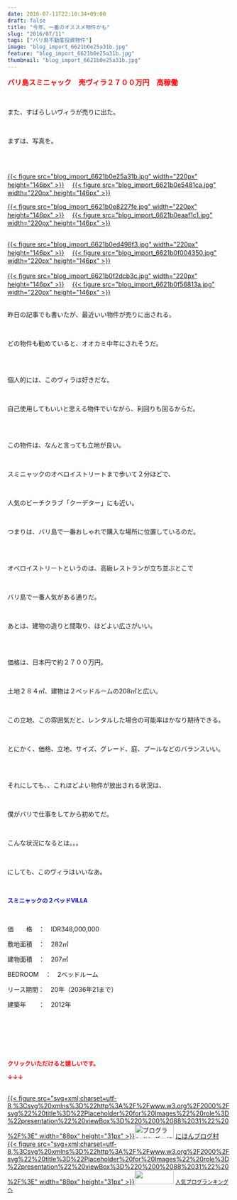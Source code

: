 ```yaml
---
date: 2016-07-11T22:10:34+09:00
draft: false
title: "今年、一番のオススメ物件かも"
slug: "2016/07/11"
tags: ["バリ島不動産投資物件"]
image: "blog_import_6621b0e25a31b.jpg"
feature: "blog_import_6621b0e25a31b.jpg"
thumbnail: "blog_import_6621b0e25a31b.jpg"
---
```

<p><font color="#ff0000" size="3"><strong>バリ島スミニャック　売ヴィラ２７００万円　高稼働</strong></font></p><br/><p>また、すばらしいヴィラが売りに出た。</p><br/><p>まずは、写真を。</p><br/><p><br/><a href="blog_import_6621b0e3cb51e.jpg">{{< figure src="blog_import_6621b0e25a31b.jpg" width="220px" height="146px" >}}</a> 　<a href="blog_import_6621b0e68e93f.jpg">{{< figure src="blog_import_6621b0e5481ca.jpg" width="220px" height="146px" >}}</a> <br/></p><p><a href="blog_import_6621b0e95ca7f.jpg">{{< figure src="blog_import_6621b0e8227fe.jpg" width="220px" height="146px" >}}</a> 　<a href="blog_import_6621b0ebf11cf.jpg">{{< figure src="blog_import_6621b0eaaf1c1.jpg" width="220px" height="146px" >}}</a> </p><p><br/><a href="blog_import_6621b0eeaca0f.jpg">{{< figure src="blog_import_6621b0ed498f3.jpg" width="220px" height="146px" >}}</a> 　<a href="blog_import_6621b0f135b26.jpg">{{< figure src="blog_import_6621b0f004350.jpg" width="220px" height="146px" >}}</a> <br/><br/><a href="blog_import_6621b0f427359.jpg">{{< figure src="blog_import_6621b0f2dcb3c.jpg" width="220px" height="146px" >}}</a> 　<a href="blog_import_6621b0f6ae1bd.jpg">{{< figure src="blog_import_6621b0f56813a.jpg" width="220px" height="146px" >}}</a> <br/><br/></p><p>昨日の記事でも書いたが、最近いい物件が売りに出される。</p><br/><p>どの物件も勧めていると、オオカミ中年にされそうだ。</p><br/><br/><p>個人的には、このヴィラは好きだな。</p><br/><p>自己使用してもいいと思える物件でいながら、利回りも回るからだ。</p><br/><br/><p>この物件は、なんと言っても立地が良い。</p><br/><p>スミニャックのオベロイストリートまで歩いて２分ほどで、</p><br/><p>人気のビーチクラブ「クーデター」にも近い。</p><br/><p>つまりは、バリ島で一番おしゃれで購入な場所に位置しているのだ。</p><br/><br/><p>オべロイストリートというのは、高級レストランが立ち並ぶとこで</p><br/><p>バリ島で一番人気がある通りだ。</p><br/><p>あとは、建物の造りと間取り、ほどよい広さがいい。</p><br/><p><br/>価格は、日本円で約２７００万円。</p><br/><p>土地２８４㎡、建物は２ベッドルームの208㎡と広い。</p><br/><p>この立地、この雰囲気だと、レンタルした場合の可能率はかなり期待できる。</p><br/><p>とにかく、価格、立地、サイズ、グレード、庭、プールなどのバランスいい。</p><br/><p><br/>それにしても、、これほどよい物件が放出される状況は、</p><br/><p>僕がバリで仕事をしてから初めてだ。</p><br/><p>こんな状況になるとは。。。</p><br/><p>にしても、このヴィラはいいなあ。</p><p><br/></p><p><font color="#0000ff" size="2"><strong>スミニャックの２ベッドVILLA</strong></font></p><br/><p>価　　格　：　IDR348,000,000<br/></p><p>敷地面積　：　282㎡<br/></p><p>建物面積　：　207㎡<br/></p><p>BEDROOM　：　2ベッドルーム<br/></p><p>リース期間：　20年（2036年21まで）<br/></p><p>建築年　　：　2012年</p><br/><br/><br/><br/><br/><p><font color="#ff0000" size="2"><strong>クリックいただけると嬉しいです。<br/></strong></font></p><p><font color="#ff0000" size="2"><strong>↓↓↓</strong></font></p><p><br/><a href="http://www.blogmura.com/ranking.html" target="_blank">{{< figure src="svg+xml;charset=utf-8,%3Csvg%20xmlns%3D%22http%3A%2F%2Fwww.w3.org%2F2000%2Fsvg%22%20title%3D%22Placeholder%20for%20Images%22%20role%3D%22presentation%22%20viewBox%3D%220%200%2088%2031%22%20%2F%3E" width="88px" height="31px" >}}<noscript><img border="0" alt="ブログランキング・にほんブログ村へ" src="https://img-proxy.blog-video.jp/images?url=http%3A%2F%2Fwww.blogmura.com%2Fimg%2Fwww88_31.gif" width="88" height="31"></noscript></a> <a href="http://www.blogmura.com/ranking.html" target="_blank">にほんブログ村</a> <br/><a title="人気ブログランキングへ" href="link.php?1804582">{{< figure src="svg+xml;charset=utf-8,%3Csvg%20xmlns%3D%22http%3A%2F%2Fwww.w3.org%2F2000%2Fsvg%22%20title%3D%22Placeholder%20for%20Images%22%20role%3D%22presentation%22%20viewBox%3D%220%200%2088%2031%22%20%2F%3E" width="88px" height="31px" >}}<noscript><img border="0" src="https://blog.with2.net/img/banner/banner_22.gif" width="88" height="31"></noscript></a> <a style="FONT-SIZE: 12px" href="link.php?1804582">人気ブログランキングへ</a> </p>

